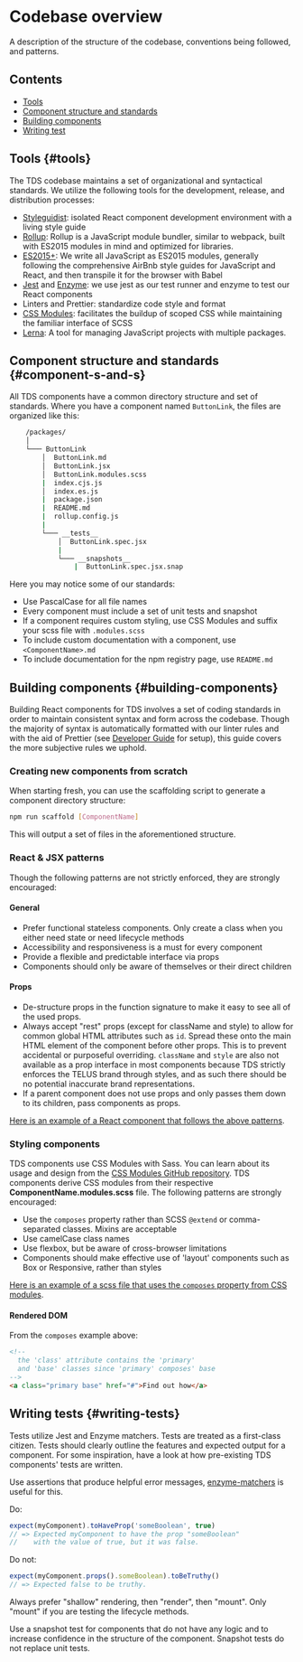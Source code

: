 # Codebase overview

A description of the structure of the codebase, conventions being followed, and patterns.

## Contents

- [Tools](#tools)
- [Component structure and standards](#component-s-and-s)
- [Building components](#building-components)
- [Writing test](#writing-tests)

## Tools {#tools}

The TDS codebase maintains a set of organizational and syntactical standards.
We utilize the following tools for the development, release, and distribution processes:

- [Styleguidist](https://react-styleguidist.js.org/): isolated React component development environment with a
  living style guide
- [Rollup](https://rollupjs.org/): Rollup is a JavaScript module bundler, similar to webpack, built with ES2015 modules
  in mind and optimized for libraries.
- [ES2015+](https://github.com/lukehoban/es6features): We write all JavaScript as ES2015 modules, generally following
  the comprehensive AirBnb style guides for JavaScript and React, and then transpile it for the browser with Babel
- [Jest](https://facebook.github.io/jest/) and [Enzyme](https://github.com/blainekasten/enzyme-matchers):
  we use jest as our test runner and enzyme to test our React components
- Linters and Prettier: standardize code style and format
- [CSS Modules](https://github.com/css-modules/css-modules): facilitates the buildup of scoped
  CSS while maintaining the familiar interface of SCSS
- [Lerna](https://lernajs.io/): A tool for managing JavaScript projects with multiple packages.

## Component structure and standards {#component-s-and-s}

All TDS components have a common directory structure and set of standards. Where you have a
component named `ButtonLink`, the files are organized like this:

```bash
    /packages/
    │
    └─── ButtonLink
        │  ButtonLink.md
        │  ButtonLink.jsx
        │  ButtonLink.modules.scss
        |  index.cjs.js
        │  index.es.js
        |  package.json
        |  README.md
        |  rollup.config.js
        |
        └─── __tests__
            │  ButtonLink.spec.jsx
            |
            └─── __snapshots__
                |  ButtonLink.spec.jsx.snap
```

Here you may notice some of our standards:

- Use PascalCase for all file names
- Every component must include a set of unit tests and snapshot
- If a component requires custom styling, use CSS Modules and suffix your scss file with `.modules.scss`
- To include custom documentation with a component, use `<ComponentName>.md`
- To include documentation for the npm registry page, use `README.md`

## Building components {#building-components}

Building React components for TDS involves a set of coding standards in order to maintain consistent syntax
and form across the codebase. Though the majority of syntax is automatically formatted with our linter rules and
with the aid of Prettier (see [Developer Guide](./contributing/developer-guide.md) for setup), this guide covers
the more subjective rules we uphold.

### Creating new components from scratch

When starting fresh, you can use the scaffolding script to generate a component directory structure:

```sh
npm run scaffold [ComponentName]
```

This will output a set of files in the aforementioned structure.

### React & JSX patterns

Though the following patterns are not strictly enforced, they are strongly encouraged:

#### General

- Prefer functional stateless components. Only create a class when you either need state or need lifecycle methods
- Accessibility and responsiveness is a must for every component
- Provide a flexible and predictable interface via props
- Components should only be aware of themselves or their direct children

#### Props

- De-structure props in the function signature to make it easy to see all of the used props.
- Always accept "rest" props (except for className and style) to allow for common global HTML attributes such as `id`.
  Spread these onto the main HTML element of the component before other props. This is to prevent accidental or
  purposeful overriding. `className` and `style` are also not available as a prop interface in most components because
  TDS strictly enforces the TELUS brand through styles, and as such there should be no potential inaccurate brand
  representations.
- If a parent component does not use props and only passes them down to its children, pass components as props.

[Here is an example of a React component that follows the above patterns](https://github.com/telusdigital/tds-core/blob/309271bff529a690532b781e4b3dd26939642f37/src/components/Link/ButtonLink/ButtonLink.jsx).

### Styling components

TDS components use CSS Modules with Sass. You can learn about its usage and design from the
[CSS Modules GitHub repository](https://github.com/css-modules/css-modules). TDS components derive CSS modules from
their respective **ComponentName.modules.scss** file. The following patterns are strongly encouraged:

- Use the `composes` property rather than SCSS `@extend` or comma-separated classes. Mixins are acceptable
- Use camelCase class names
- Use flexbox, but be aware of cross-browser limitations
- Components should make effective use of 'layout' components such as Box or Responsive, rather than styles

[Here is an example of a scss file that uses the `composes` property from CSS modules](https://github.com/telusdigital/tds-core/blob/309271bff529a690532b781e4b3dd26939642f37/src/components/Link/ButtonLink/ButtonLink.modules.scss).

#### Rendered DOM

From the `composes` example above:

```html
<!--
  the 'class' attribute contains the 'primary'
  and 'base' classes since 'primary' composes' base
-->
<a class="primary base" href="#">Find out how</a>
```

## Writing tests {#writing-tests}

Tests utilize Jest and Enzyme matchers. Tests are treated as a first-class citizen. Tests
should clearly outline the features and expected output for a component. For some inspiration, have a look at how
pre-existing TDS components' tests are written.

Use assertions that produce helpful error messages, [enzyme-matchers](https://github.com/blainekasten/enzyme-matchers) is useful for this.

Do:

```js
expect(myComponent).toHaveProp('someBoolean', true)
// => Expected myComponent to have the prop "someBoolean"
//    with the value of true, but it was false.
```

Do not:

```js
expect(myComponent.props().someBoolean).toBeTruthy()
// => Expected false to be truthy.
```

Always prefer "shallow" rendering, then "render", then "mount". Only "mount" if you are testing the lifecycle methods.

Use a snapshot test for components that do not have any logic and to increase confidence in the structure of the
component. Snapshot tests do not replace unit tests.
